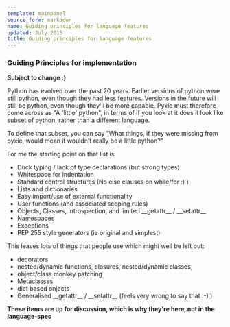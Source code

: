 ```yaml
---
template: mainpanel
source_form: markdown
name: Guiding principles for language features
updated: July 2015
title: Guiding principles for language features
---
```

### Guiding Principles for implementation

**Subject to change :)**

Python has evolved over the past 20 years. Earlier versions of python were
still python, even though they had less features. Versions in the future will
still be python, even though they'll be more capable. Pyxie must therefore
come across as "A 'little' python", in terms of if you look at it does it look like 
subset of python, rather than a different language.

To define that subset, you can say "What things, if they were missing from pyxie, would
mean it wouldn't really be a little python?"

For me the starting point on that list is:

* Duck typing / lack of type declarations (but strong types)
* Whitespace for indentation
* Standard control structures (No else clauses on while/for :) )
* Lists and dictionaries
* Easy import/use of external functionality
* User functions (and associated scoping rules)
* Objects, Classes, Introspection, and limited \_\_getattr\_\_ / \_\_setattr\_\_
* Namespaces
* Exceptions
* PEP 255 style generators (ie original and simplest)

This leaves lots of things that people use which might well be left out:

* decorators
* nested/dynamic functions, closures, nested/dynamic classes,
* object/class monkey patching
* Metaclasses
* dict based onjects
* Generalised \_\_getattr\_\_ / \_\_setattr\_\_ (feels very wrong to say that :-) )

**These items are up for discussion, which is why they're here, not in the language-spec**
